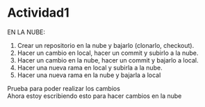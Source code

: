 # Actividad1
EN LA NUBE:
1. Crear un repositorio en la nube y bajarlo (clonarlo, checkout).
2. Hacer un cambio en local, hacer un commit y subirlo a la nube.
3. Hacer un cambio en la nube, hacer un commit y bajarlo a local.
4. Hacer una nueva rama en local y subirla a la nube.
5. Hacer una nueva rama en la nube y bajarla a local

Prueba para poder realizar los cambios  
Ahora estoy escribiendo esto para hacer cambios en la nube

